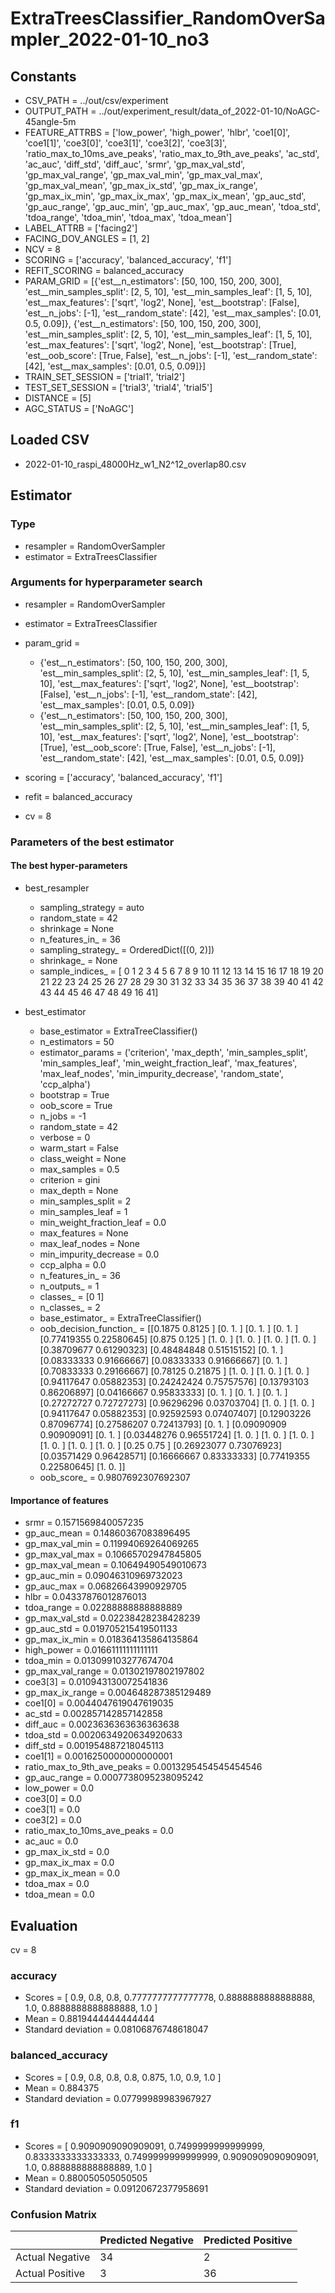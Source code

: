 # ExtraTreesClassifier_RandomOverSampler_2022-01-10_no3
## Constants
- CSV_PATH = ../out/csv/experiment
- OUTPUT_PATH = ../out/experiment_result/data_of_2022-01-10/NoAGC-45angle-5m
- FEATURE_ATTRBS = ['low_power', 'high_power', 'hlbr', 'coe1[0]', 'coe1[1]', 'coe3[0]', 'coe3[1]', 'coe3[2]', 'coe3[3]', 'ratio_max_to_10ms_ave_peaks', 'ratio_max_to_9th_ave_peaks', 'ac_std', 'ac_auc', 'diff_std', 'diff_auc', 'srmr', 'gp_max_val_std', 'gp_max_val_range', 'gp_max_val_min', 'gp_max_val_max', 'gp_max_val_mean', 'gp_max_ix_std', 'gp_max_ix_range', 'gp_max_ix_min', 'gp_max_ix_max', 'gp_max_ix_mean', 'gp_auc_std', 'gp_auc_range', 'gp_auc_min', 'gp_auc_max', 'gp_auc_mean', 'tdoa_std', 'tdoa_range', 'tdoa_min', 'tdoa_max', 'tdoa_mean']
- LABEL_ATTRB = ['facing2']
- FACING_DOV_ANGLES = [1, 2]
- NCV = 8
- SCORING = ['accuracy', 'balanced_accuracy', 'f1']
- REFIT_SCORING = balanced_accuracy
- PARAM_GRID = [{'est__n_estimators': [50, 100, 150, 200, 300], 'est__min_samples_split': [2, 5, 10], 'est__min_samples_leaf': [1, 5, 10], 'est__max_features': ['sqrt', 'log2', None], 'est__bootstrap': [False], 'est__n_jobs': [-1], 'est__random_state': [42], 'est__max_samples': [0.01, 0.5, 0.09]}, {'est__n_estimators': [50, 100, 150, 200, 300], 'est__min_samples_split': [2, 5, 10], 'est__min_samples_leaf': [1, 5, 10], 'est__max_features': ['sqrt', 'log2', None], 'est__bootstrap': [True], 'est__oob_score': [True, False], 'est__n_jobs': [-1], 'est__random_state': [42], 'est__max_samples': [0.01, 0.5, 0.09]}]
- TRAIN_SET_SESSION = ['trial1', 'trial2']
- TEST_SET_SESSION = ['trial3', 'trial4', 'trial5']
- DISTANCE = [5]
- AGC_STATUS = ['NoAGC']

## Loaded CSV
- 2022-01-10_raspi_48000Hz_w1_N2^12_overlap80.csv

## Estimator
### Type
- resampler = RandomOverSampler
- estimator = ExtraTreesClassifier

### Arguments for hyperparameter search
- resampler = RandomOverSampler
- estimator = ExtraTreesClassifier
- param_grid = 
	- {'est__n_estimators': [50, 100, 150, 200, 300], 'est__min_samples_split': [2, 5, 10], 'est__min_samples_leaf': [1, 5, 10], 'est__max_features': ['sqrt', 'log2', None], 'est__bootstrap': [False], 'est__n_jobs': [-1], 'est__random_state': [42], 'est__max_samples': [0.01, 0.5, 0.09]}
	- {'est__n_estimators': [50, 100, 150, 200, 300], 'est__min_samples_split': [2, 5, 10], 'est__min_samples_leaf': [1, 5, 10], 'est__max_features': ['sqrt', 'log2', None], 'est__bootstrap': [True], 'est__oob_score': [True, False], 'est__n_jobs': [-1], 'est__random_state': [42], 'est__max_samples': [0.01, 0.5, 0.09]}

- scoring = ['accuracy', 'balanced_accuracy', 'f1']
- refit = balanced_accuracy
- cv = 8

### Parameters of the best estimator
#### The best hyper-parameters
- best_resampler
	- sampling_strategy = auto
	- random_state = 42
	- shrinkage = None
	- n_features_in_ = 36
	- sampling_strategy_ = OrderedDict([(0, 2)])
	- shrinkage_ = None
	- sample_indices_ = [ 0  1  2  3  4  5  6  7  8  9 10 11 12 13 14 15 16 17 18 19 20 21 22 23
 24 25 26 27 28 29 30 31 32 33 34 35 36 37 38 39 40 41 42 43 44 45 46 47
 48 49 16 41]

- best_estimator
	- base_estimator = ExtraTreeClassifier()
	- n_estimators = 50
	- estimator_params = ('criterion', 'max_depth', 'min_samples_split', 'min_samples_leaf', 'min_weight_fraction_leaf', 'max_features', 'max_leaf_nodes', 'min_impurity_decrease', 'random_state', 'ccp_alpha')
	- bootstrap = True
	- oob_score = True
	- n_jobs = -1
	- random_state = 42
	- verbose = 0
	- warm_start = False
	- class_weight = None
	- max_samples = 0.5
	- criterion = gini
	- max_depth = None
	- min_samples_split = 2
	- min_samples_leaf = 1
	- min_weight_fraction_leaf = 0.0
	- max_features = None
	- max_leaf_nodes = None
	- min_impurity_decrease = 0.0
	- ccp_alpha = 0.0
	- n_features_in_ = 36
	- n_outputs_ = 1
	- classes_ = [0 1]
	- n_classes_ = 2
	- base_estimator_ = ExtraTreeClassifier()
	- oob_decision_function_ = [[0.1875     0.8125    ]
 [0.         1.        ]
 [0.         1.        ]
 [0.         1.        ]
 [0.77419355 0.22580645]
 [0.875      0.125     ]
 [1.         0.        ]
 [1.         0.        ]
 [1.         0.        ]
 [1.         0.        ]
 [0.38709677 0.61290323]
 [0.48484848 0.51515152]
 [0.         1.        ]
 [0.08333333 0.91666667]
 [0.08333333 0.91666667]
 [0.         1.        ]
 [0.70833333 0.29166667]
 [0.78125    0.21875   ]
 [1.         0.        ]
 [1.         0.        ]
 [1.         0.        ]
 [0.94117647 0.05882353]
 [0.24242424 0.75757576]
 [0.13793103 0.86206897]
 [0.04166667 0.95833333]
 [0.         1.        ]
 [0.         1.        ]
 [0.         1.        ]
 [0.27272727 0.72727273]
 [0.96296296 0.03703704]
 [1.         0.        ]
 [1.         0.        ]
 [0.94117647 0.05882353]
 [0.92592593 0.07407407]
 [0.12903226 0.87096774]
 [0.27586207 0.72413793]
 [0.         1.        ]
 [0.09090909 0.90909091]
 [0.         1.        ]
 [0.03448276 0.96551724]
 [1.         0.        ]
 [1.         0.        ]
 [1.         0.        ]
 [1.         0.        ]
 [1.         0.        ]
 [1.         0.        ]
 [0.25       0.75      ]
 [0.26923077 0.73076923]
 [0.03571429 0.96428571]
 [0.16666667 0.83333333]
 [0.77419355 0.22580645]
 [1.         0.        ]]
	- oob_score_ = 0.9807692307692307

#### Importance of features
- srmr = 0.1571569840057235
- gp_auc_mean = 0.14860367083896495
- gp_max_val_min = 0.11994069264069265
- gp_max_val_max = 0.10665702947845805
- gp_max_val_mean = 0.10649490549010673
- gp_auc_min = 0.09046310969732023
- gp_auc_max = 0.06826643990929705
- hlbr = 0.04337876012876013
- tdoa_range = 0.02288888888888889
- gp_max_val_std = 0.02238428238428239
- gp_auc_std = 0.019705215419501133
- gp_max_ix_min = 0.018364135864135864
- high_power = 0.01661111111111111
- tdoa_min = 0.013099103277674704
- gp_max_val_range = 0.01302197802197802
- coe3[3] = 0.010943130072541836
- gp_max_ix_range = 0.004648287385129489
- coe1[0] = 0.0044047619047619035
- ac_std = 0.002857142857142858
- diff_auc = 0.0023636363636363638
- tdoa_std = 0.0020634920634920633
- diff_std = 0.001954887218045113
- coe1[1] = 0.0016250000000000001
- ratio_max_to_9th_ave_peaks = 0.0013295454545454546
- gp_auc_range = 0.0007738095238095242
- low_power = 0.0
- coe3[0] = 0.0
- coe3[1] = 0.0
- coe3[2] = 0.0
- ratio_max_to_10ms_ave_peaks = 0.0
- ac_auc = 0.0
- gp_max_ix_std = 0.0
- gp_max_ix_max = 0.0
- gp_max_ix_mean = 0.0
- tdoa_max = 0.0
- tdoa_mean = 0.0

## Evaluation
cv = 8
### accuracy
- Scores = [ 0.9, 0.8, 0.8, 0.7777777777777778, 0.8888888888888888, 1.0, 0.8888888888888888, 1.0 ]
- Mean = 0.8819444444444444
- Standard deviation = 0.08106876748618047

### balanced_accuracy
- Scores = [ 0.9, 0.8, 0.8, 0.8, 0.875, 1.0, 0.9, 1.0 ]
- Mean = 0.884375
- Standard deviation = 0.07799989983967927

### f1
- Scores = [ 0.9090909090909091, 0.7499999999999999, 0.8333333333333333, 0.7499999999999999, 0.9090909090909091, 1.0, 0.888888888888889, 1.0 ]
- Mean = 0.880050505050505
- Standard deviation = 0.09120672377958691

### Confusion Matrix
|  | Predicted Negative | Predicted Positive |
| --- | --- | --- |
| Actual Negative | 34 | 2 |
| Actual Positive | 3 | 36 |

      